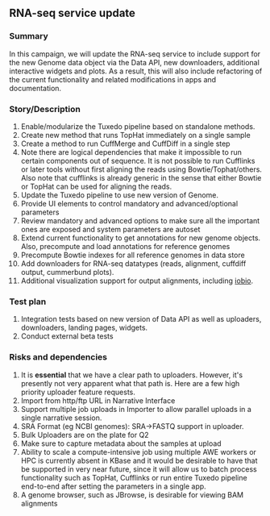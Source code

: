 ## RNA-seq service update

### Summary
In this campaign, we will update the RNA-seq service to include support for the new Genome data object via the Data API, new downloaders, additional interactive widgets and plots. As a result, this will also include refactoring of the current functionality and related modifications in apps and documentation.

### Story/Description
1. Enable/modularize the Tuxedo pipeline based on standalone methods.
  1. Create new method that runs TopHat immediately on a single sample
  2. Create a method to run CuffMerge and CuffDiff in a single step
  3. Note there are logical dependencies that make it impossible to run certain components out of sequence. It is not possible to run Cufflinks or later tools without first aligning the reads using Bowtie/Tophat/others. Also note that cufflinks is already generic in the sense that either Bowtie or TopHat can be used for aligning the reads.
2. Update the Tuxedo pipeline to use new version of Genome.
3. Provide UI elements to control mandatory and advanced/optional parameters
  1. Review mandatory and advanced options to make sure all the important ones are exposed and system parameters are autoset
4. Extend current functionality to get annotations for new genome objects. Also, precompute and load annotations for reference genomes
5. Precompute Bowtie indexes for all reference genomes in data store
6. Add downloaders for RNA-seq datatypes (reads, alignment, cuffdiff output, cummerbund plots).
7. Additional visualization support for output alignments, including [iobio](http://bam.iobio.io/). 

### Test plan
1. Integration tests based on new version of Data API as well as uploaders, downloaders, landing pages, widgets.
2. Conduct external beta tests

### Risks and dependencies
1. It is **essential** that we have a clear path to uploaders. However, it's presently not very apparent what that path is. Here are a few high priority uploader feature requests.
  1. Import from http/ftp URL in Narrative Interface
  2. Support multiple job uploads in Importer to allow parallel uploads in a single narrative session.
  3. SRA Format (eg NCBI genomes): SRA->FASTQ support in uploader. 
2. Bulk Uploaders are on the plate for Q2
  1. Make sure to capture metadata about the samples at upload
3. Ability to scale a compute-intensive job using multiple AWE workers or HPC is currently absent in KBase and it would be desirable to have that be supported in very near future, since it will allow us to batch process functionality such as TopHat, Cufflinks or run entire Tuxedo pipeline end-to-end after setting the parameters in a single app.
4. A genome browser, such as JBrowse, is desirable for viewing BAM alignments




